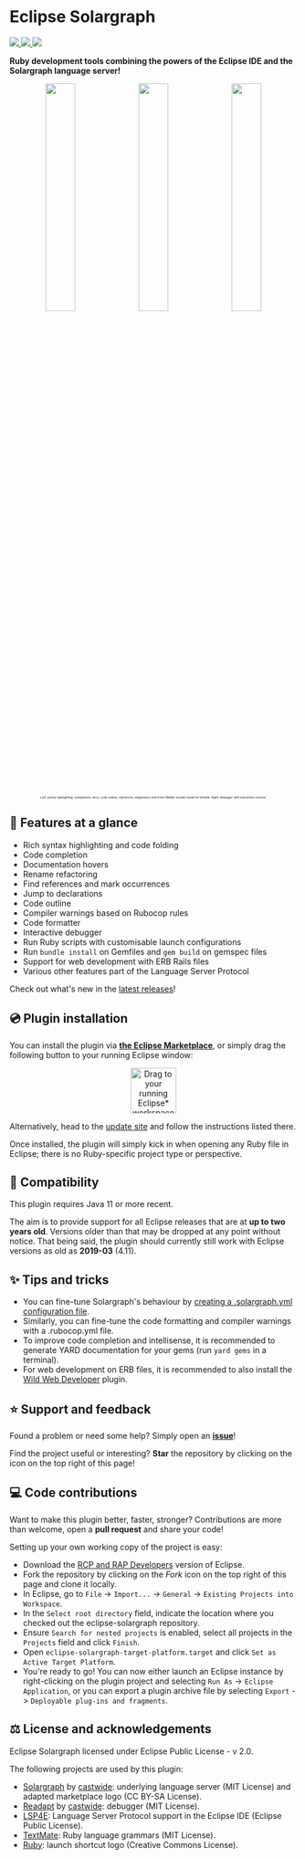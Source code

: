 # Eclipse Solargraph 
<a href="https://marketplace.eclipse.org/content/ruby-solargraph">
<img src ="https://img.shields.io/eclipse-marketplace/v/ruby-solargraph.svg" />
</a>
<a href="https://marketplace.eclipse.org/content/ruby-solargraph">
<img src ="https://img.shields.io/eclipse-marketplace/favorites/ruby-solargraph.svg" />
</a>
<a href="https://marketplace.eclipse.org/content/ruby-solargraph">
<img src ="https://img.shields.io/eclipse-marketplace/dt/ruby-solargraph.svg" />
</a>

**Ruby development tools combining the powers of the Eclipse IDE and the Solargraph language server!**

<p align="center" style="font-size:6px;">
<img src ="https://github.com/PyvesB/eclipse-solargraph/blob/master/images/editor.png?raw=true" width="32%" />
<img src ="https://github.com/PyvesB/eclipse-solargraph/blob/master/images/bundle-install.png?raw=true" width="32%" />
<img src ="https://github.com/PyvesB/eclipse-solargraph/blob/master/images/debugger.png?raw=true" width="32%" />
<br />
<i><sub>Left: syntax highlighting, completions, docs, code outline, references, diagnostics and more! Middle: bundle install on Gemfile. Right: debugger with interactive console.</sub></i>
</p>

## :gem: Features at a glance

* Rich syntax highlighting and code folding
* Code completion
* Documentation hovers
* Rename refactoring
* Find references and mark occurrences
* Jump to declarations
* Code outline
* Compiler warnings based on Rubocop rules
* Code formatter
* Interactive debugger
* Run Ruby scripts with customisable launch configurations
* Run `bundle install` on Gemfiles and `gem build` on gemspec files
* Support for web development with ERB Rails files
* Various other features part of the Language Server Protocol

Check out what's new in the [latest releases](https://github.com/PyvesB/eclipse-solargraph/releases)!

## :cd: Plugin installation

You can install the plugin via **[the Eclipse Marketplace](https://marketplace.eclipse.org/content/ruby-solargraph/)**, or simply drag the following button to your running Eclipse window:

<p align="center">
<a href="http://marketplace.eclipse.org/marketplace-client-intro?mpc_install=4611382" class="drag" title="Drag to your running Eclipse* workspace. *Requires Eclipse Marketplace Client"><img style="width:80px;" typeof="foaf:Image" class="img-responsive" src="https://marketplace.eclipse.org/sites/all/themes/solstice/public/images/marketplace/btn-install.svg" alt="Drag to your running Eclipse* workspace. *Requires Eclipse Marketplace Client" /></a>
</p>

Alternatively, head to the [update site](https://pyvesb.github.io/eclipse-solargraph/) and follow the instructions listed there.

Once installed, the plugin will simply kick in when opening any Ruby file in Eclipse; there is no Ruby-specific project type or perspective.

## :date: Compatibility

This plugin requires Java 11 or more recent.

The aim is to provide support for all Eclipse releases that are at **up to two years old**. Versions older than that may be dropped at any point without notice. That being said, the plugin should currently still work with Eclipse versions as old as **2019-03** (4.11).

## :sparkles: Tips and tricks

* You can fine-tune Solargraph's behaviour by [creating a .solargraph.yml configuration file](https://solargraph.org/guides/configuration).
* Similarly, you can fine-tune the code formatting and compiler warnings with a .rubocop.yml file.
* To improve code completion and intellisense, it is recommended to generate YARD documentation for your gems (run `yard gems` in a terminal).
* For web development on ERB files, it is recommended to also install the [Wild Web Developer](https://github.com/eclipse/wildwebdeveloper) plugin.

## :star: Support and feedback

Found a problem or need some help? Simply open an [**issue**](https://github.com/PyvesB/eclipse-solargraph/issues)!

Find the project useful or interesting? **Star** the repository by clicking on the icon on the top right of this page!

## :computer: Code contributions

Want to make this plugin better, faster, stronger? Contributions are more than welcome, open a **pull request** and share your code!

Setting up your own working copy of the project is easy:
* Download the [RCP and RAP Developers](https://eclipse.org/downloads/eclipse-packages/) version of Eclipse.
* Fork the repository by clicking on the *Fork* icon on the top right of this page and clone it locally.
* In Eclipse, go to `File` -> `Import...` -> `General` -> `Existing Projects into Workspace`.
* In the `Select root directory` field, indicate the location where you checked out the eclipse-solargraph repository.
* Ensure `Search for nested projects` is enabled, select all projects in the `Projects` field and click `Finish`.
* Open `eclipse-solargraph-target-platform.target` and click `Set as Active Target Platform`.
* You're ready to go! You can now either launch an Eclipse instance by right-clicking on the plugin project and selecting `Run As` -> `Eclipse Application`, or you can export a plugin archive file by selecting `Export` -> `Deployable plug-ins and fragments`.

## :balance_scale: License and acknowledgements

Eclipse Solargraph licensed under Eclipse Public License - v 2.0.

The following projects are used by this plugin:
* [Solargraph](http://solargraph.org/) by [castwide](https://github.com/castwide): underlying language server (MIT License) and adapted marketplace logo (CC BY-SA License).
* [Readapt](https://github.com/castwide/readapt) by [castwide](https://github.com/castwide): debugger (MIT License).
* [LSP4E](https://github.com/eclipse/lsp4e): Language Server Protocol support in the Eclipse IDE (Eclipse Public License).
* [TextMate](https://github.com/textmate): Ruby language grammars (MIT License).
* [Ruby](https://www.ruby-lang.org): launch shortcut logo (Creative Commons License).
